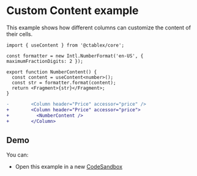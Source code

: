 # Custom Content example

This example shows how different columns can customize the content of their cells.

```tsx
import { useContent } from '@ctablex/core';

const formatter = new Intl.NumberFormat('en-US', { maximumFractionDigits: 2 });

export function NumberContent() {
  const content = useContent<number>();
  const str = formatter.format(content);
  return <Fragment>{str}</Fragment>;
}
```

```diff
-        <Column header="Price" accessor="price" />
+        <Column header="Price" accessor="price">
+          <NumberContent />
+        </Column>
```

## Demo

You can:

- Open this example in a new [CodeSandbox]

[codesandbox]: https://codesandbox.io/s/github/ctablex/core/tree/main/examples/2-content?file=/src/ProductsTable.tsx
